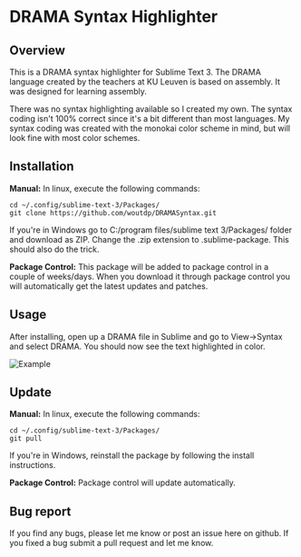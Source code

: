 # DRAMA Syntax Highlighter
## Overview
This is a DRAMA syntax highlighter for Sublime Text 3. The DRAMA language created by the teachers at KU Leuven is based on assembly. It was designed for learning assembly.

There was no syntax highlighting available so I created my own. The syntax coding isn't 100% correct since it's a bit different than most languages. My syntax coding was created with the monokai color scheme in mind, but will look fine with most color schemes.

## Installation
**Manual:** In linux, execute the following commands:

```
cd ~/.config/sublime-text-3/Packages/
git clone https://github.com/woutdp/DRAMASyntax.git
```

If you're in Windows go to C:/program files/sublime text 3/Packages/ folder and download as ZIP. Change the .zip extension to .sublime-package. This should also do the trick.

**Package Control:** This package will be added to package control in a couple of weeks/days. When you download it through package control you will automatically get the latest updates and patches.

## Usage
After installing, open up a DRAMA file in Sublime and go to View->Syntax and select DRAMA. You should now see the text highlighted in color.

![Example](https://cloud.githubusercontent.com/assets/3637265/4618550/d310c914-530a-11e4-87b2-d8798f6735be.png)

## Update
**Manual:** In linux, execute the following commands:

```
cd ~/.config/sublime-text-3/Packages/
git pull
```

If you're in Windows, reinstall the package by following the install instructions.

**Package Control:** Package control will update automatically.

## Bug report
If you find any bugs, please let me know or post an issue here on github. If you fixed a bug submit a pull request and let me know.
